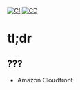 [![CI](https://github.com/seahal/umaxica-app-reverse-proxy-of-jit/actions/workflows/integration.yml/badge.svg?branch=main)](https://github.com/seahal/umaxica-app-reverse-proxy-of-jit/actions/workflows/integration.yml) [![CD](https://github.com/seahal/umaxica-app-reverse-proxy-of-jit/actions/workflows/delivery.yml/badge.svg?branch=main)](https://github.com/seahal/umaxica-app-reverse-proxy-of-jit/actions/workflows/delivery.yml) 

# tl;dr
## ???
- Amazon Cloudfront